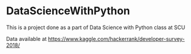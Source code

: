 # DataScienceWithPython
This is a project done as a part of Data Science with Python class at SCU

Data available at https://www.kaggle.com/hackerrank/developer-survey-2018/
